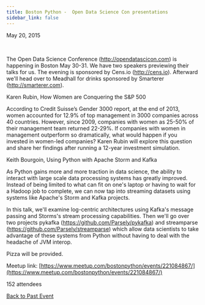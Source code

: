 ```yaml
---
title: Boston Python -  Open Data Science Con presentations
sidebar_link: false
---
```


May 20, 2015


   

The Open Data Science Conference (http://opendatascicon.com) is happening in Boston May 30-31. We have two speakers previewing their talks for us. The evening is sponsored by Cens.io (http://cens.io). Afterward we'll head over to Meadhall for drinks sponsored by Smarterer (http://smarterer.com).

Karen Rubin, How Women are Conquering the S&P 500

According to Credit Suisse’s Gender 3000 report, at the end of 2013, women accounted for 12.9% of top management in 3000 companies across 40 countries. However, since 2009, companies with women as 25-50% of their management team returned 22-29%. If companies with women in management outperform so dramatically, what would happen if you invested in women-led companies? Karen Rubin will explore this question and share her findings after running a 12-year investment simulation.

Keith Bourgoin, Using Python with Apache Storm and Kafka

As Python gains more and more traction in data science, the ability to interact with large scale data processing systems has greatly improved. Instead of being limited to what can fit on one's laptop or having to wait for a Hadoop job to complete, we can now tap into streaming datasets using systems like Apache's Storm and Kafka projects.

In this talk, we'll examine log-centric architectures using Kafka's message passing and Storms's stream processing capabilities. Then we'll go over two projects pykafka (https://github.com/Parsely/pykafka) and streamparse (https://github.com/Parsely/streamparse) which allow data scientists to take advantage of these systems from Python without having to deal with the headache of JVM interop.

Pizza will be provided.


Meetup link: [https://www.meetup.com/bostonpython/events/221084867/](https://www.meetup.com/bostonpython/events/221084867/)

152 attendees

[Back to Past Event](past-events.md)